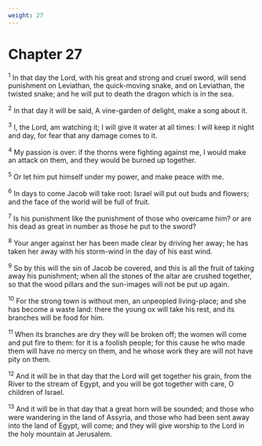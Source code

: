 ```yaml
---
weight: 27
---
```


# Chapter 27

<sup>1</sup> In that day the Lord, with his great and strong and cruel sword, will send punishment on Leviathan, the quick-moving snake, and on Leviathan, the twisted snake; and he will put to death the dragon which is in the sea. 

<sup>2</sup> In that day it will be said, A vine-garden of delight, make a song about it. 

<sup>3</sup> I, the Lord, am watching it; I will give it water at all times: I will keep it night and day, for fear that any damage comes to it. 

<sup>4</sup> My passion is over: if the thorns were fighting against me, I would make an attack on them, and they would be burned up together. 

<sup>5</sup> Or let him put himself under my power, and make peace with me. 

<sup>6</sup> In days to come Jacob will take root: Israel will put out buds and flowers; and the face of the world will be full of fruit. 

<sup>7</sup> Is his punishment like the punishment of those who overcame him? or are his dead as great in number as those he put to the sword? 

<sup>8</sup> Your anger against her has been made clear by driving her away; he has taken her away with his storm-wind in the day of his east wind. 

<sup>9</sup> So by this will the sin of Jacob be covered, and this is all the fruit of taking away his punishment; when all the stones of the altar are crushed together, so that the wood pillars and the sun-images will not be put up again. 

<sup>10</sup> For the strong town is without men, an unpeopled living-place; and she has become a waste land: there the young ox will take his rest, and its branches will be food for him. 

<sup>11</sup> When its branches are dry they will be broken off; the women will come and put fire to them: for it is a foolish people; for this cause he who made them will have no mercy on them, and he whose work they are will not have pity on them. 

<sup>12</sup> And it will be in that day that the Lord will get together his grain, from the River to the stream of Egypt, and you will be got together with care, O children of Israel. 

<sup>13</sup> And it will be in that day that a great horn will be sounded; and those who were wandering in the land of Assyria, and those who had been sent away into the land of Egypt, will come; and they will give worship to the Lord in the holy mountain at Jerusalem. 


